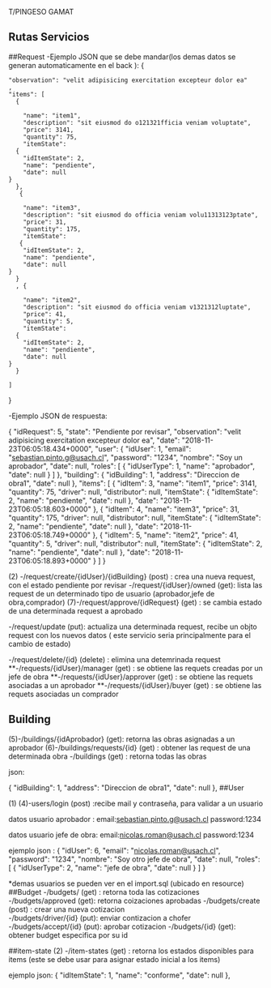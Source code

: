 T/PINGESO GAMAT
 
 ## Rutas Servicios
 
##Request
-Ejemplo JSON que se debe mandar(los demas datos se generan automaticamente en el back ):
{

    "observation": "velit adipisicing exercitation excepteur dolor ea"
    ,
    "items": [
      {
       
        "name": "item1",
        "description": "sit eiusmod do o121321fficia veniam voluptate",
        "price": 3141,
        "quantity": 75,
        "itemState":   
      {
        "idItemState": 2,
        "name": "pendiente",
        "date": null
    }
      },
       {
       
        "name": "item3",
        "description": "sit eiusmod do officia veniam volu11313123ptate",
        "price": 31,
        "quantity": 175,
        "itemState":   
       {
        "idItemState": 2,
        "name": "pendiente",
        "date": null
    }
      }
      , {
       
        "name": "item2",
        "description": "sit eiusmod do officia veniam v1321312luptate",
        "price": 41,
        "quantity": 5,
        "itemState":   
      {
        "idItemState": 2,
        "name": "pendiente",
        "date": null
    }
      }

    ]
  }
  
  -Ejemplo JSON de respuesta:
  
{
    "idRequest": 5,
    "state": "Pendiente por revisar",
    "observation": "velit adipisicing exercitation excepteur dolor ea",
    "date": "2018-11-23T06:05:18.434+0000",
    "user": {
        "idUser": 1,
        "email": "sebastian.pinto.g@usach.cl",
        "password": "1234",
        "nombre": "Soy un aprobador",
        "date": null,
        "roles": [
            {
                "idUserType": 1,
                "name": "aprobador",
                "date": null
            }
        ]
    },
    "building": {
        "idBuilding": 1,
        "address": "Direccion de obra1",
        "date": null
    },
    "items": [
        {
            "idItem": 3,
            "name": "item1",
            "price": 3141,
            "quantity": 75,
            "driver": null,
            "distributor": null,
            "itemState": {
                "idItemState": 2,
                "name": "pendiente",
                "date": null
            },
            "date": "2018-11-23T06:05:18.603+0000"
        },
        {
            "idItem": 4,
            "name": "item3",
            "price": 31,
            "quantity": 175,
            "driver": null,
            "distributor": null,
            "itemState": {
                "idItemState": 2,
                "name": "pendiente",
                "date": null
            },
            "date": "2018-11-23T06:05:18.749+0000"
        },
        {
            "idItem": 5,
            "name": "item2",
            "price": 41,
            "quantity": 5,
            "driver": null,
            "distributor": null,
            "itemState": {
                "idItemState": 2,
                "name": "pendiente",
                "date": null
            },
            "date": "2018-11-23T06:05:18.893+0000"
        }
    ]
}

(2) -/request/create/{idUser}/{idBuilding} (post) : crea una nueva request, con el estado pendiente por revisar
-/request/{idUser}/owned (get): lista las request de un determinado tipo de usuario (aprobador,jefe de obra,comprador)
(7)-/request/approve/{idRequest} (get) : se cambia estado de una determinada request a aprobado

-/request/update (put): actualiza una determinada request, recibe un objto request con los nuevos datos ( este servicio seria principalmente para el cambio de estado)

-/request/delete/{id} (delete) : elimina una detemrinada request 
**-/requests/{idUser}/manager (get) : se obtiene las requets creadas por un jefe de obra
**-/requests/{idUser}/approver (get) : se obtiene las requets asociadas a un aprobador
**-/requests/{idUser}/buyer (get) : se obtiene las requets asociadas un comprador

## Building
(5)-/buildings/{idAprobador} (get): retorna las obras asignadas a un aprobador
(6)-/buildings/requests/{id} (get) : obtener las request de una determinada obra 
-/buildings (get) : retorna todas las obras 

json:

  {
        "idBuilding": 1,
        "address": "Direccion de obra1",
        "date": null
    },
##User

(1) (4)-users/login (post) :recibe mail  y contraseña, para validar a un usuario

datos usuario aprobador :
email:sebastian.pinto.g@usach.cl
password:1234

datos usuario jefe de obra:
email:nicolas.roman@usach.cl
password:1234

ejemplo json :
{
    "idUser": 6,
    "email": "nicolas.roman@usach.cl",
    "password": "1234",
    "nombre": "Soy otro jefe de obra",
    "date": null,
    "roles": [
        {
            "idUserType": 2,
            "name": "jefe de obra",
            "date": null
        }
    ]
}

*demas usuarios se pueden ver en el import.sql (ubicado en resource)
##Budget
-/budgets/ (get) : retorna toda las cotizaciones
-/budgets/approved (get): retorna  coizaciones aprobadas 
-/budgets/create (post) : crear una nueva cotizacion  
-/budgets/driver/{id} (put): enviar contizacion a chofer
-/budgets/accept/{id} (put): aprobar cotizacion
-/budgets/{id} (get): obtener budget especifica por su id

##item-state
(2) -/item-states (get) : retorna los estados disponibles para items (este se debe usar para asignar estado inicial a los items)

ejemplo json:
 {
        "idItemState": 1,
        "name": "conforme",
        "date": null
    },
